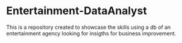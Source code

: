 # Entertainment-DataAnalyst
This is a repository created to showcase the skills using a db of an entertainment agency looking for insigths for business improvement.
